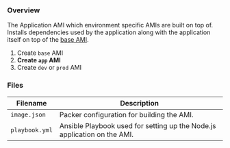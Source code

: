 ### Overview

The Application AMI which environment specific AMIs are built on top of.  Installs dependencies used by the application 
along with the application itself on top of the 
[base AMI](https://github.com/AJarombek/jarombek-com-infrastructure/tree/master/web-server/modules/server/ami/base).

1) Create `base` AMI
2) **Create `app` AMI**
3) Create `dev` or `prod` AMI

### Files

| Filename                 | Description                                                                                      |
|--------------------------|--------------------------------------------------------------------------------------------------|
| `image.json`             | Packer configuration for building the AMI.                                                       |
| `playbook.yml`           | Ansible Playbook used for setting up the Node.js application on the AMI.                         |